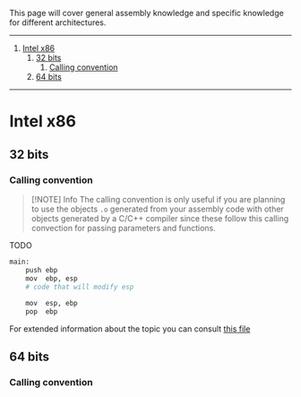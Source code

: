This page will cover general assembly knowledge and specific knowledge for different architectures.

---
1. [Intel x86](#Intel%20x86)
	1. [32 bits](#32%20bits)
		1. [Calling convention](#Calling%20convention)
	1. [64 bits](#64%20bits)
---

# Intel x86

## 32 bits

### Calling convention

> [!NOTE] Info
> The calling convention is only useful if you are planning to use the objects `.o` generated from your assembly code with other objects generated by a C/C++ compiler since these follow this calling convection for passing parameters and functions.

TODO

```python
main:
	push ebp
	mov  ebp, esp
	# code that will modify esp
	
	mov  esp, ebp
	pop  ebp
```

For extended information about the topic you can consult [this file](https://aaronbloomfield.github.io/pdr/book/x86-32bit-ccc-chapter.pdf)
## 64 bits
### Calling convention


